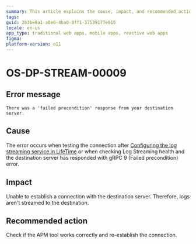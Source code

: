 ```yaml
---
summary: This article explains the cause, impact, and recommended action for a failed precondition error that occurs while connecting to the destination server.
tags:
guid: 2b3be8a1-a0e6-4ba0-8ff1-37539177e915
locale: en-us
app_type: traditional web apps, mobile apps, reactive web apps
figma: 
platform-version: o11
---
```


# OS-DP-STREAM-00009

## Error message

`There was a 'failed precondition' response from your destination server.`

## Cause

The error occurs when testing the connection after [Configuring the log streaming service in LifeTime](https://www.outsystems.com/tk/redirect?g=172ac547-add4-4cc5-9adf-d72fbe379d35) or when checking Log Streaming health and the destination server has responded with gRPC 9 (Failed precondition) error.

## Impact

Unable to establish a connection with the destination server. Therefore, logs aren't streamed to the destination.

## Recommended action

Check if the APM tool works correctly and re-establish the connection.
